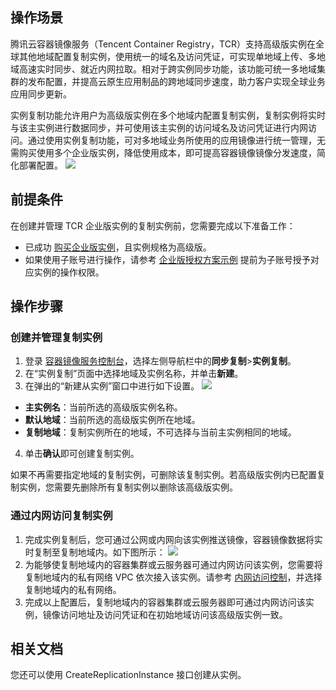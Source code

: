 
## 操作场景
腾讯云容器镜像服务（Tencent Container Registry，TCR）支持高级版实例在全球其他地域配置复制实例，使用统一的域名及访问凭证，可实现单地域上传、多地域高速实时同步、就近内网拉取。相对于跨实例同步功能，该功能可统一多地域集群的发布配置，并提高云原生应用制品的跨地域同步速度，助力客户实现全球业务应用同步更新。

实例复制功能允许用户为高级版实例在多个地域内配置复制实例，复制实例将实时与该主实例进行数据同步，并可使用该主实例的访问域名及访问凭证进行内网访问。通过使用实例复制功能，可对多地域业务所使用的应用镜像进行统一管理，无需购买使用多个企业版实例，降低使用成本，即可提高容器镜像镜像分发速度，简化部署配置。
![](https://main.qcloudimg.com/raw/96e4f98d287af0d7b8c6ae54c631e33b.png)

## 前提条件

在创建并管理 TCR 企业版实例的复制实例前，您需要完成以下准备工作：
- 已成功 [购买企业版实例](https://intl.cloud.tencent.com/document/product/1051/39088)，且实例规格为高级版。
- 如果使用子账号进行操作，请参考 [企业版授权方案示例](https://intl.cloud.tencent.com/document/product/1051/37248) 提前为子账号授予对应实例的操作权限。

## 操作步骤
### 创建并管理复制实例
1. 登录 [容器镜像服务控制台](https://console.cloud.tencent.com/tcr)，选择左侧导航栏中的**同步复制**>**实例复制**。
2. 在“实例复制”页面中选择地域及实例名称，并单击**新建**。
3. 在弹出的“新建从实例”窗口中进行如下设置。
![](https://main.qcloudimg.com/raw/a1f8c93664f0fcaaeb1313a26d4ba6c0.png)
 - **主实例名**：当前所选的高级版实例名称。
 - **默认地域**：当前所选的高级版实例所在地域。
 - **复制地域**：复制实例所在的地域，不可选择与当前主实例相同的地域。
4. 单击**确认**即可创建复制实例。
<dx-alert infotype="notice" title="">
如果不再需要指定地域的复制实例，可删除该复制实例。若高级版实例内已配置复制实例，您需要先删除所有复制实例以删除该高级版实例。
</dx-alert>


### 通过内网访问复制实例
1. 完成实例复制后，您可通过公网或内网向该实例推送镜像，容器镜像数据将实时复制至复制地域内。如下图所示：
![](https://main.qcloudimg.com/raw/1d977f305dee27b3e40a1afa06291a30.png)
2. 为能够使复制地域内的容器集群或云服务器可通过内网访问该实例，您需要将复制地域内的私有网络 VPC 依次接入该实例。请参考 [内网访问控制](https://intl.cloud.tencent.com/document/product/1051/35492)，并选择复制地域内的私有网络。
3. 完成以上配置后，复制地域内的容器集群或云服务器即可通过内网访问该实例，镜像访问地址及访问凭证和在初始地域访问该高级版实例一致。

## 相关文档

您还可以使用 CreateReplicationInstance 接口创建从实例。

